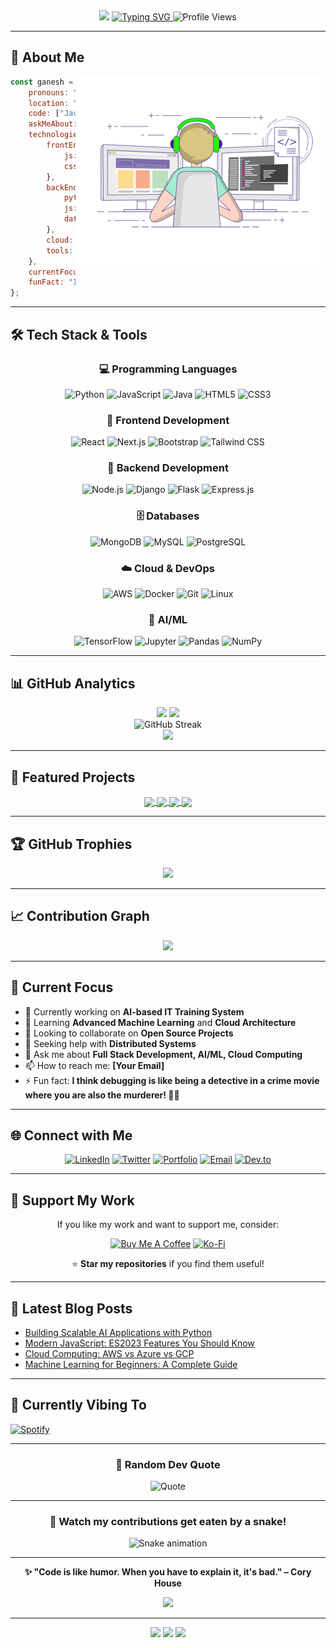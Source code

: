 <div align="center">
  
  <!-- Animated Header -->
  <img src="https://capsule-render.vercel.app/api?type=waving&color=gradient&height=200&section=header&text=Hi%20there,%20I'm%20Ganesh!&fontSize=50&fontAlignY=35&animation=twinkling&fontColor=ffffff" />
  
  <!-- Typing Animation -->
  <a href="https://git.io/typing-svg">
    <img src="https://readme-typing-svg.herokuapp.com?font=Fira+Code&size=22&duration=3000&pause=1000&color=2E9EFF&center=true&vCenter=true&width=600&lines=Full+Stack+Developer+%F0%9F%9A%80;AI+%26+Machine+Learning+Enthusiast+%F0%9F%A4%96;Cloud+Computing+Specialist+%E2%98%81%EF%B8%8F;Always+Learning+New+Technologies+%F0%9F%93%9A" alt="Typing SVG" />
  </a>
  
  <!-- Profile Views Counter -->
  <img src="https://komarev.com/ghpvc/?username=ganesh-ya12&label=Profile%20views&color=0e75b6&style=flat" alt="Profile Views" />
  
</div>

---

## 🚀 About Me

<img align="right" alt="Coding" width="400" src="https://raw.githubusercontent.com/devSouvik/devSouvik/master/gif3.gif">

```javascript
const ganesh = {
    pronouns: "He/Him",
    location: "India 🇮🇳",
    code: ["JavaScript", "Python", "Java", "HTML/CSS"],
    askMeAbout: ["Web Development", "AI/ML", "Cloud Computing", "Tech"],
    technologies: {
        frontEnd: {
            js: ["React", "Next.js", "Vue"],
            css: ["Bootstrap", "Tailwind", "Sass"]
        },
        backEnd: {
            python: ["Django", "Flask", "FastAPI"],
            js: ["Node.js", "Express"],
            databases: ["MongoDB", "MySQL", "PostgreSQL"]
        },
        cloud: ["AWS", "Azure", "Google Cloud"],
        tools: ["Docker", "Git", "VS Code", "Postman"]
    },
    currentFocus: "Building AI-powered applications",
    funFact: "I debug with console.log() and I'm not ashamed! 😄"
};
```

---

## 🛠️ Tech Stack & Tools

<div align="center">

### 💻 Programming Languages
![Python](https://img.shields.io/badge/-Python-3776AB?style=for-the-badge&logo=python&logoColor=white)
![JavaScript](https://img.shields.io/badge/-JavaScript-F7DF1E?style=for-the-badge&logo=javascript&logoColor=black)
![Java](https://img.shields.io/badge/-Java-ED8B00?style=for-the-badge&logo=java&logoColor=white)
![HTML5](https://img.shields.io/badge/-HTML5-E34F26?style=for-the-badge&logo=html5&logoColor=white)
![CSS3](https://img.shields.io/badge/-CSS3-1572B6?style=for-the-badge&logo=css3&logoColor=white)

### 🎨 Frontend Development
![React](https://img.shields.io/badge/-React-61DAFB?style=for-the-badge&logo=react&logoColor=black)
![Next.js](https://img.shields.io/badge/-Next.js-000000?style=for-the-badge&logo=next.js&logoColor=white)
![Bootstrap](https://img.shields.io/badge/-Bootstrap-7952B3?style=for-the-badge&logo=bootstrap&logoColor=white)
![Tailwind CSS](https://img.shields.io/badge/-Tailwind_CSS-38B2AC?style=for-the-badge&logo=tailwind-css&logoColor=white)

### 🔧 Backend Development
![Node.js](https://img.shields.io/badge/-Node.js-339933?style=for-the-badge&logo=node.js&logoColor=white)
![Django](https://img.shields.io/badge/-Django-092E20?style=for-the-badge&logo=django&logoColor=white)
![Flask](https://img.shields.io/badge/-Flask-000000?style=for-the-badge&logo=flask&logoColor=white)
![Express.js](https://img.shields.io/badge/-Express.js-000000?style=for-the-badge&logo=express&logoColor=white)

### 🗄️ Databases
![MongoDB](https://img.shields.io/badge/-MongoDB-47A248?style=for-the-badge&logo=mongodb&logoColor=white)
![MySQL](https://img.shields.io/badge/-MySQL-4479A1?style=for-the-badge&logo=mysql&logoColor=white)
![PostgreSQL](https://img.shields.io/badge/-PostgreSQL-336791?style=for-the-badge&logo=postgresql&logoColor=white)

### ☁️ Cloud & DevOps
![AWS](https://img.shields.io/badge/-AWS-232F3E?style=for-the-badge&logo=amazon-aws&logoColor=white)
![Docker](https://img.shields.io/badge/-Docker-2496ED?style=for-the-badge&logo=docker&logoColor=white)
![Git](https://img.shields.io/badge/-Git-F05032?style=for-the-badge&logo=git&logoColor=white)
![Linux](https://img.shields.io/badge/-Linux-FCC624?style=for-the-badge&logo=linux&logoColor=black)

### 🤖 AI/ML
![TensorFlow](https://img.shields.io/badge/-TensorFlow-FF6F00?style=for-the-badge&logo=tensorflow&logoColor=white)
![Jupyter](https://img.shields.io/badge/-Jupyter-F37626?style=for-the-badge&logo=jupyter&logoColor=white)
![Pandas](https://img.shields.io/badge/-Pandas-150458?style=for-the-badge&logo=pandas&logoColor=white)
![NumPy](https://img.shields.io/badge/-NumPy-013243?style=for-the-badge&logo=numpy&logoColor=white)

</div>

---

## 📊 GitHub Analytics

<div align="center">
  <img height="180em" src="https://github-readme-stats.vercel.app/api?username=ganesh-ya12&show_icons=true&theme=tokyonight&include_all_commits=true&count_private=true"/>
  <img height="180em" src="https://github-readme-stats.vercel.app/api/top-langs/?username=ganesh-ya12&layout=compact&langs_count=8&theme=tokyonight"/>
</div>

<div align="center">
  <img src="https://github-readme-streak-stats.herokuapp.com/?user=ganesh-ya12&theme=tokyonight" alt="GitHub Streak" />
</div>

<div align="center">
  <img src="https://github-readme-activity-graph.vercel.app/graph?username=ganesh-ya12&theme=tokyo-night&hide_border=true" />
</div>

---

## 🌟 Featured Projects

<div align="center">

<a href="https://github.com/ganesh-ya12/AI-based-IT-training-system">
  <img align="center" src="https://github-readme-stats.vercel.app/api/pin/?username=ganesh-ya12&repo=AI-based-IT-training-system&theme=tokyonight" />
</a>

<a href="https://github.com/ganesh-ya12/project_school">
  <img align="center" src="https://github-readme-stats.vercel.app/api/pin/?username=ganesh-ya12&repo=project_school&theme=tokyonight" />
</a>

<a href="https://github.com/ganesh-ya12/domain-specific">
  <img align="center" src="https://github-readme-stats.vercel.app/api/pin/?username=ganesh-ya12&repo=domain-specific&theme=tokyonight" />
</a>

<a href="https://github.com/ganesh-ya12/aws">
  <img align="center" src="https://github-readme-stats.vercel.app/api/pin/?username=ganesh-ya12&repo=aws&theme=tokyonight" />
</a>

</div>

---

## 🏆 GitHub Trophies

<div align="center">
  <img src="https://github-profile-trophy.vercel.app/?username=ganesh-ya12&theme=tokyonight&no-frame=false&no-bg=false&margin-w=4" />
</div>

---

## 📈 Contribution Graph

<div align="center">
  <img src="https://github-readme-activity-graph.vercel.app/graph?username=ganesh-ya12&bg_color=1a1b27&color=be90f2&line=638fda&point=35bcbf&area=true&hide_border=true" />
</div>

---

## 🎯 Current Focus

- 🔭 Currently working on **AI-based IT Training System**
- 🌱 Learning **Advanced Machine Learning** and **Cloud Architecture**
- 👯 Looking to collaborate on **Open Source Projects**
- 🤔 Seeking help with **Distributed Systems**
- 💬 Ask me about **Full Stack Development, AI/ML, Cloud Computing**
- 📫 How to reach me: **[Your Email]**
- ⚡ Fun fact: **I think debugging is like being a detective in a crime movie where you are also the murderer! 🕵️‍♂️**

---

## 🌐 Connect with Me

<div align="center">
  
  [![LinkedIn](https://img.shields.io/badge/-LinkedIn-0077B5?style=for-the-badge&logo=linkedin&logoColor=white)](https://linkedin.com/in/your-profile)
  [![Twitter](https://img.shields.io/badge/-Twitter-1DA1F2?style=for-the-badge&logo=twitter&logoColor=white)](https://twitter.com/your-handle)
  [![Portfolio](https://img.shields.io/badge/-Portfolio-FF5722?style=for-the-badge&logo=firefox&logoColor=white)](https://your-portfolio.com)
  [![Email](https://img.shields.io/badge/-Email-D14836?style=for-the-badge&logo=gmail&logoColor=white)](mailto:your-email@gmail.com)
  [![Dev.to](https://img.shields.io/badge/-Dev.to-0A0A0A?style=for-the-badge&logo=dev.to&logoColor=white)](https://dev.to/your-profile)
  
</div>

---

## 💝 Support My Work

<div align="center">
  
  If you like my work and want to support me, consider:
  
  [![Buy Me A Coffee](https://img.shields.io/badge/-Buy%20Me%20A%20Coffee-FFDD00?style=for-the-badge&logo=buy-me-a-coffee&logoColor=black)](https://buymeacoffee.com/your-profile)
  [![Ko-Fi](https://img.shields.io/badge/-Ko--fi-F16061?style=for-the-badge&logo=ko-fi&logoColor=white)](https://ko-fi.com/your-profile)
  
  ⭐ **Star my repositories** if you find them useful!
  
</div>

---

## 📝 Latest Blog Posts

<!-- BLOG-POST-LIST:START -->
- [Building Scalable AI Applications with Python](https://your-blog.com/post1)
- [Modern JavaScript: ES2023 Features You Should Know](https://your-blog.com/post2)
- [Cloud Computing: AWS vs Azure vs GCP](https://your-blog.com/post3)
- [Machine Learning for Beginners: A Complete Guide](https://your-blog.com/post4)
<!-- BLOG-POST-LIST:END -->

---

## 🎵 Currently Vibing To

[![Spotify](https://spotify-github-profile.vercel.app/api/spotify-playing)](https://spotify-github-profile.vercel.app/api/spotify-playing)

---

<div align="center">
  
  ### 💭 Random Dev Quote
  
  ![Quote](https://quotes-github-readme.vercel.app/api?type=horizontal&theme=tokyonight)
  
  ---
  
  ### 🐍 Watch my contributions get eaten by a snake!
  
  ![Snake animation](https://github.com/ganesh-ya12/ganesh-ya12/blob/output/github-contribution-grid-snake.svg)
  
  ---
  
  **✨ "Code is like humor. When you have to explain it, it's bad." – Cory House**
  
  <img src="https://capsule-render.vercel.app/api?type=waving&color=gradient&height=100&section=footer" />
  
</div>

---

<div align="center">
  <img src="https://forthebadge.com/images/badges/built-with-love.svg" />
  <img src="https://forthebadge.com/images/badges/powered-by-coffee.svg" />
  <img src="https://forthebadge.com/images/badges/ctrl-c-ctrl-v.svg" />
</div>
